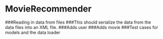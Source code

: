 # MovieRecommender

###Reading in data from files
###This should serialize the data from the data files into an XML file.
###Adds user
###Adds movie
###Test cases for models and the data loader